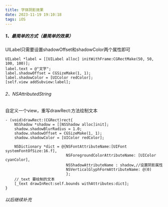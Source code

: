```yaml
---
title: 字体阴影效果
date: 2023-11-19 19:10:18
tags: iOS
---
```


##### 1、最简单的方式（最简单的效果）
UILabel只需要设置shadowOffset和shadowColor两个属性即可
``` objc
UILabel *label = [[UILabel alloc] initWithFrame:CGRectMake(50, 50, 100, 100)];
label.text = @"文字";
label.shadowOffset = CGSizeMake(1, 1);
label.shadowColor = [UIColor redColor];
[self.view addSubview:label];
```
###### 2、NSAttributedString
自定义一个view，重写drawRect:方法绘制文本
``` objc
- (void)drawRect:(CGRect)rect{
    NSShadow *shadow = [[NSShadow alloc]init];
    shadow.shadowBlurRadius = 1.0;
    shadow.shadowOffset = CGSizeMake(1, 1);
    shadow.shadowColor = [UIColor redColor];
    
    NSDictionary *dict = @{NSFontAttributeName:[UIFont systemFontOfSize:16.f],
                           NSForegroundColorAttributeName: [UIColor cyanColor],
                           NSShadowAttributeName : shadow,//设置阴影属性
                           NSVerticalGlyphFormAttributeName: @(0)
                           };
    //_text 要绘制的文本
    [_text drawInRect:self.bounds withAttributes:dict];
}
```
###### 以后继续补充
